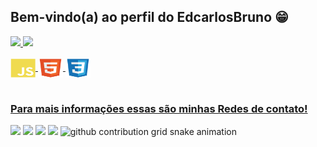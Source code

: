 ## Bem-vindo(a) ao perfil do EdcarlosBruno 😁

 <div>
  <a href="https://github.com/BrunoAraujo0708">
  <img height="180em" src="https://github-readme-stats.vercel.app/api?username=BrunoAraujo0708&show_icons=true&theme=tokyonight&include_all_commits=true&count_private=true"/>
  <img height="180em" src="https://github-readme-stats.vercel.app/api/top-langs/?username=BrunoAraujo0708&layout=compact&langs_count=6&theme=tokyonight"/>
</div>
<div style="display: inline_block"><br>
  <img align="center" alt="Js" height="30" width="40" src="https://raw.githubusercontent.com/devicons/devicon/master/icons/javascript/javascript-plain.svg">
  <img align="center" alt="HTML" height="30" width="40" src="https://raw.githubusercontent.com/devicons/devicon/master/icons/html5/html5-original.svg">
  <img align="center" alt="CSS" height="30" width="40" src="https://raw.githubusercontent.com/devicons/devicon/master/icons/css3/css3-original.svg">
</div>
 
 <br>
 
  ### Para mais informações essas são minhas Redes de contato!
 
<div> 
 <a href="https://wa.me/+5585987778468" target="_blank"><img src="https://img.shields.io/badge/WhatsApp-25D366?style=for-the-badge&logo=whatsapp&logoColor=white" target="_blank"></a>
    <a href="mailto:edcarlosbruno19@gmail.com" target="_blank"><img src="https://img.shields.io/badge/Gmail-D14836?style=for-the-badge&logo=gmail&logoColor=white" target="_blank"></a>
  <a href="https://www.instagram.com/4brun9/" target="_blank"><img src="https://img.shields.io/badge/-Instagram-%23E4405F?style=for-the-badge&logo=instagram&logoColor=white" target="_blank"></a>
   <a href="https://www.linkedin.com/in/edcarlos-bruno-4brun9/" target="_blank"><img src="https://img.shields.io/badge/LinkedIn-0077B5?style=for-the-badge&logo=linkedin&logoColor=white" target="_blank"></a>
 
<picture>
  <source media="(prefers-color-scheme: dark)" srcset="https://raw.githubusercontent.com/YourUser/BrunoAraujo0708/output/github-contribution-grid-snake-dark.svg">
  <source media="(prefers-color-scheme: light)" srcset="https://raw.githubusercontent.com/YourUser/BrunoAraujo0708/output/github-contribution-grid-snake.svg">
  <img alt="github contribution grid snake animation" src="https://raw.githubusercontent.com/YourUser/BrunoAraujo0708/output/github-contribution-grid-snake.svg">
</picture>

</div>
